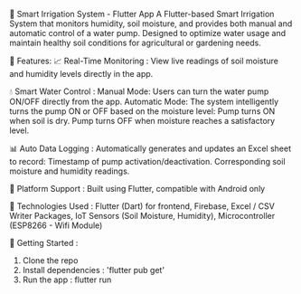 🌿 Smart Irrigation System - Flutter App
A Flutter-based Smart Irrigation System that monitors humidity, soil moisture, and provides both manual and automatic control of a water pump. Designed to optimize water usage and maintain healthy soil conditions for agricultural or gardening needs.

🔧 Features:
📈 Real-Time Monitoring :
View live readings of soil moisture and humidity levels directly in the app.


💧 Smart Water Control :
Manual Mode: Users can turn the water pump ON/OFF directly from the app.
Automatic Mode: The system intelligently turns the pump ON or OFF based on the moisture level:
Pump turns ON when soil is dry.
Pump turns OFF when moisture reaches a satisfactory level.


📊 Auto Data Logging :
Automatically generates and updates an Excel sheet to record:
Timestamp of pump activation/deactivation.
Corresponding soil moisture and humidity readings.


📱 Platform Support :
Built using Flutter, compatible with Android only


🧠 Technologies Used :
Flutter (Dart) for frontend,
Firebase,
Excel / CSV Writer Packages,
IoT Sensors (Soil Moisture, Humidity),
Microcontroller (ESP8266 - Wifi Module)


🚀 Getting Started :
1. Clone the repo
2. Install dependencies : 'flutter pub get'
3. Run the app : flutter run

